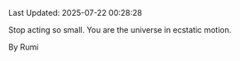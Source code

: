 Last Updated: 2025-07-22 00:28:28

Stop acting so small. You are the universe in ecstatic motion.

By Rumi